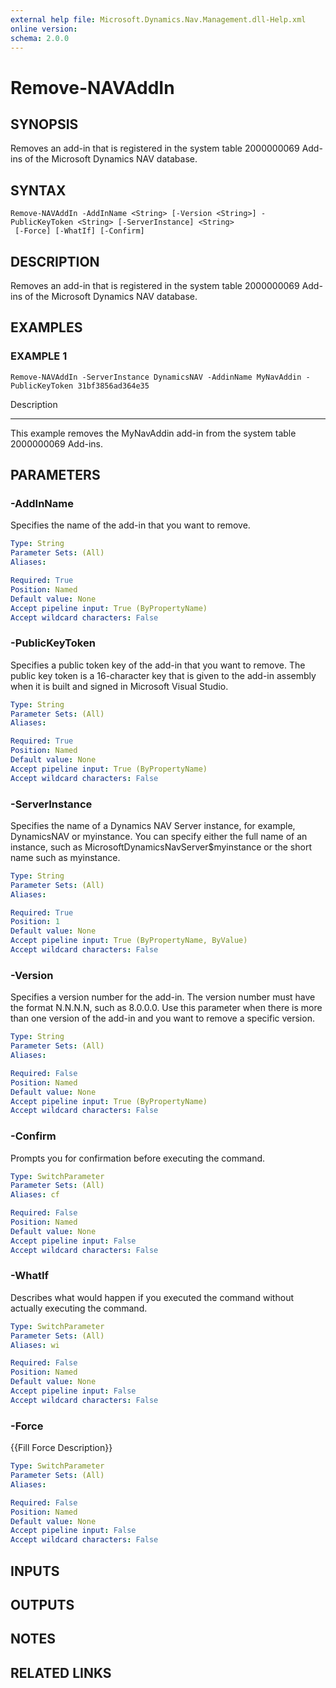 ```yaml
---
external help file: Microsoft.Dynamics.Nav.Management.dll-Help.xml
online version: 
schema: 2.0.0
---
```


# Remove-NAVAddIn

## SYNOPSIS
Removes an add-in that is registered in the system table 2000000069 Add-ins of the Microsoft Dynamics NAV database.

## SYNTAX

```
Remove-NAVAddIn -AddInName <String> [-Version <String>] -PublicKeyToken <String> [-ServerInstance] <String>
 [-Force] [-WhatIf] [-Confirm]
```

## DESCRIPTION
Removes an add-in that is registered in the system table 2000000069 Add-ins of the Microsoft Dynamics NAV database.

## EXAMPLES

### EXAMPLE 1
```
Remove-NAVAddIn -ServerInstance DynamicsNAV -AddinName MyNavAddin -PublicKeyToken 31bf3856ad364e35
```

Description

-----------

This example removes the MyNavAddin add-in from the system table 2000000069 Add-ins.

## PARAMETERS

### -AddInName
Specifies the name of the add-in that you want to remove.

```yaml
Type: String
Parameter Sets: (All)
Aliases: 

Required: True
Position: Named
Default value: None
Accept pipeline input: True (ByPropertyName)
Accept wildcard characters: False
```

### -PublicKeyToken
Specifies a public token key of the add-in that you want to remove.
The public key token is a 16-character key that is given to the add-in assembly when it is built and signed in Microsoft Visual Studio.

```yaml
Type: String
Parameter Sets: (All)
Aliases: 

Required: True
Position: Named
Default value: None
Accept pipeline input: True (ByPropertyName)
Accept wildcard characters: False
```

### -ServerInstance
Specifies the name of a Dynamics NAV Server instance, for example, DynamicsNAV or myinstance.
You can specify either the full name of an instance, such as MicrosoftDynamicsNavServer$myinstance or the short name such as myinstance.

```yaml
Type: String
Parameter Sets: (All)
Aliases: 

Required: True
Position: 1
Default value: None
Accept pipeline input: True (ByPropertyName, ByValue)
Accept wildcard characters: False
```

### -Version
Specifies a version number for the add-in.
The version number must have the format N.N.N.N, such as 8.0.0.0.
Use this parameter when there is more than one version of the add-in and you want to remove a specific version.

```yaml
Type: String
Parameter Sets: (All)
Aliases: 

Required: False
Position: Named
Default value: None
Accept pipeline input: True (ByPropertyName)
Accept wildcard characters: False
```

### -Confirm
Prompts you for confirmation before executing the command.

```yaml
Type: SwitchParameter
Parameter Sets: (All)
Aliases: cf

Required: False
Position: Named
Default value: None
Accept pipeline input: False
Accept wildcard characters: False
```

### -WhatIf
Describes what would happen if you executed the command without actually executing the command.

```yaml
Type: SwitchParameter
Parameter Sets: (All)
Aliases: wi

Required: False
Position: Named
Default value: None
Accept pipeline input: False
Accept wildcard characters: False
```

### -Force
{{Fill Force Description}}

```yaml
Type: SwitchParameter
Parameter Sets: (All)
Aliases: 

Required: False
Position: Named
Default value: None
Accept pipeline input: False
Accept wildcard characters: False
```

## INPUTS

## OUTPUTS

## NOTES
## RELATED LINKS

